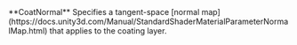 <tr>
<td>**CoatNormal**</td>
<td>Specifies a tangent-space [normal map](https://docs.unity3d.com/Manual/StandardShaderMaterialParameterNormalMap.html) that applies to the coating layer.</td>
</tr>

